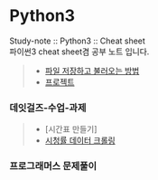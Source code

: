 # Python3
Study-note :: Python3 :: Cheat sheet  
파이썬3 cheat sheet겸 공부 노트 입니다.  

> - [파일 저장하고 불러오는 방법](read-save-file.html)  
> - [프로젝트](코로나프로젝트.html) 

### 데잇걸즈-수업-과제
> - [시간표 만들기]
> - [시청률 데이터 크롤링](파톺과제-시청률-김해인.ipynb)

### 프로그래머스 문제풀이
> 
>
>
